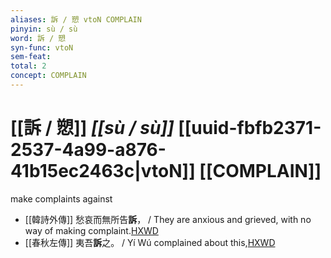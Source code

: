 ```yaml
---
aliases: 訴 / 愬 vtoN COMPLAIN
pinyin: sù / sù
word: 訴 / 愬
syn-func: vtoN
sem-feat: 
total: 2
concept: COMPLAIN 
---
```

# [[訴 / 愬]] *[[sù / sù]]*  [[uuid-fbfb2371-2537-4a99-a876-41b15ec2463c|vtoN]] [[COMPLAIN]]
make complaints against
 - [[韓詩外傳]] 愁哀而無所告**訴**， / They are anxious and grieved, with no way of making complaint.[HXWD](https://hxwd.org/textview.html?location=KR1c0066_tls_006-26a.53)
 - [[春秋左傳]] 夷吾**訴**之。 / Yí Wú complained about this,[HXWD](https://hxwd.org/textview.html?location=KR1e0001_tls_005-83a.7)